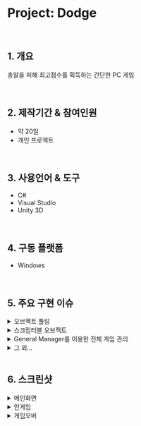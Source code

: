 # Project: Dodge

</br>

## 1. 개요
총알을 피해 최고점수를 획득하는 간단한 PC 게임

</br>

## 2. 제작기간 & 참여인원
- 약 20일
- 개인 프로젝트

</br>

## 3. 사용언어 & 도구
- C#
- Visual Studio
- Unity 3D

</br>

## 4. 구동 플랫폼
- Windows

</br>

## 5. 주요 구현 이슈
<details>
<summary>오브젝트 풀링</summary>
<div markdown="1">

- 총알 생성기로부터 발사되는 총알들을 재사용
- 벽이나 플레이어에 부딪혔을 때 발생하는 폭발 이펙트 재사용
- 맵 상에서 랜덤 출현하는 쉴드 아이템 재사용

</div>
</details>

<details>
<summary>스크립터블 오브젝트</summary>
<div markdown="1">

- 간편하게 총알 생성기의 공격 타입을 바꿀 수 있음

</div>
</details>

<details>
<summary>General Manager를 이용한 전체 게임 관리</summary>
<div markdown="1">

- DontDestroyOnLoad() 함수를 이용하여 플레이어의 점수 초기화 및 로드
- 난이도 설정 창과 연동하여 선택한 난이도 저장

</div>
</details>

<details>
<summary>그 외...</summary>
<div markdown="1">

- 스크립터블 오브젝트로 저장된 데이터를 로드하는 총알의 경우, 특정 총알만 강화하고 싶을 땐 어떻게 해야될까...

</div>
</details>

</br>

## 6. 스크린샷
<details>
<summary>메인화면</summary>
<div markdown="1">

![Dodge_Main1](https://user-images.githubusercontent.com/76508241/212594242-ed09df1d-4881-4529-8974-8e40e25641fb.png)
- 게임 시작, 세팅, 종료 버튼으로 구성

![Dodge_Main2](https://user-images.githubusercontent.com/76508241/212594416-6f129ff0-b642-4496-a796-7ad6288bc020.png)
- Dropdown으로 구성
- 난이도는 쉬움, 보통, 어려움으로 구성
- 난이도별 점수 차등 지급

</div>
</details>

<details>
<summary>인게임</summary>
<div markdown="1">

![Dodge_Ingame1](https://user-images.githubusercontent.com/76508241/212594410-7dfcafab-09c4-4a78-af65-82c796ffa312.png)
![Dodge_Ingame2](https://user-images.githubusercontent.com/76508241/212594413-0cf150ed-4edf-428a-89c2-ceeece5cba36.png)
![Dodge_Ingame3](https://user-images.githubusercontent.com/76508241/212594415-702bf1e2-a350-4e9f-a113-4aba46285e15.png)
- 빨간색 기둥 오브젝트는 BulletSpawner로써 총알 생성 및 발사
- 파란색 구슬 오브젝트는 쉴드로써 총알 1회 방어 할 수 있으며, 중첩 획득 가능.

</div>
</details>

<details>
<summary>게임오버</summary>
<div markdown="1">

![Dodge_End1](https://user-images.githubusercontent.com/76508241/212594419-b5c9a2a7-7374-451b-88ea-d5db146be037.png)
- R키 입력을 통해 재시작(메인화면으로 넘어감)
- PlayerPrefs를 통해 점수 저장 및 최고 기록 조회

</div>
</details>
